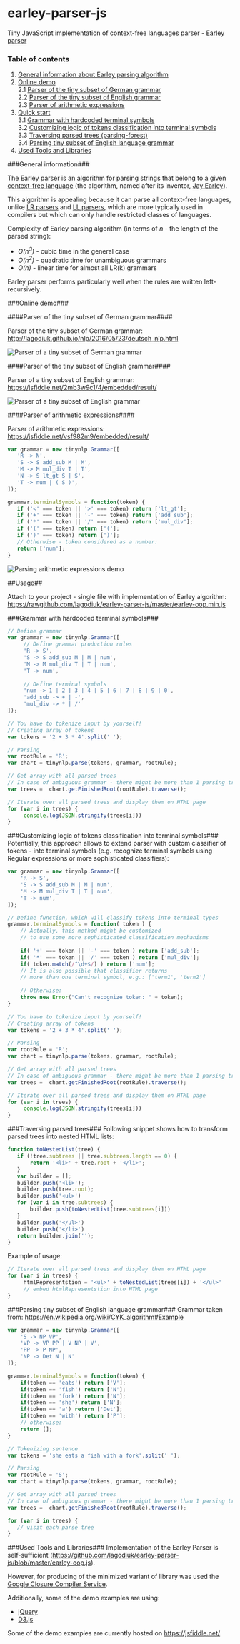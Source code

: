 # earley-parser-js
Tiny JavaScript implementation of context-free languages parser - [Earley parser](https://en.wikipedia.org/wiki/Earley_parser)

### Table of contents
1. [General information about Earley parsing algorithm](#general-information) <br/>
2. [Online demo](#online-demo) <br/>
2.1 [Parser of the tiny subset of German grammar](#parser-of-the-tiny-subset-of-german-grammar) <br/>
2.2 [Parser of the tiny subset of English grammar](#parser-of-the-tiny-subset-of-english-grammar) <br/>
2.3 [Parser of arithmetic expressions](#parser-of-arithmetic-expressions) <br/>
3. [Quick start](#usage) <br/>
3.1 [Grammar with hardcoded terminal symbols](#grammar-with-hardcoded-terminal-symbols) <br/>
3.2 [Customizing logic of tokens classification into terminal symbols](#customizing-logic-of-tokens-classification-into-terminal-symbols) <br/>
3.3 [Traversing parsed trees (parsing-forest)](#traversing-parsed-trees) <br/>
3.4 [Parsing tiny subset of English language grammar](#parsing-tiny-subset-of-english-language-grammar) <br/>
4. [Used Tools and Libraries](#used-tools-and-libraries)

###General information###

The Earley parser is an algorithm for parsing strings that belong to a given [context-free language](https://en.wikipedia.org/wiki/Context-free_language) (the algorithm, named after its inventor, [Jay Earley](https://en.wikipedia.org/wiki/Jay_Earley)).

This algorithm is appealing because it can parse all context-free languages, unlike [LR parsers](https://en.wikipedia.org/wiki/LR_parser) and [LL parsers](https://en.wikipedia.org/wiki/LL_parser), which are more typically used in compilers but which can only handle restricted classes of languages. 

Complexity of Earley parsing algorithm (in terms of *n* - the length of the parsed string):
- *O(n<sup>3</sup>)* - cubic time in the general case
- *O(n<sup>2</sup>)* - quadratic time for unambiguous grammars
- *O(n)* - linear time for almost all LR(k) grammars

Earley parser performs particularly well when the rules are written left-recursively.

###Online demo###

####Parser of the tiny subset of German grammar####

Parser of the tiny subset of German grammar: http://lagodiuk.github.io/nlp/2016/05/23/deutsch_nlp.html

![Parser of a tiny subset of German grammar](https://raw.githubusercontent.com/lagodiuk/earley-parser-js/master/demo_nlp_deutsch/deutsch_nlp_demo_screenshot.png)

####Parser of the tiny subset of English grammar####

Parser of a tiny subset of English grammar: https://jsfiddle.net/2mb3w9c1/4/embedded/result/

![Parser of a tiny subset of English grammar](https://raw.githubusercontent.com/lagodiuk/earley-parser-js/master/img/screenshot_2.png)

####Parser of arithmetic expressions####

Parser of arithmetic expressions: https://jsfiddle.net/vsf982m9/embedded/result/
```javascript
var grammar = new tinynlp.Grammar([
   'R -> N',
   'S -> S add_sub M | M',
   'M -> M mul_div T | T',
   'N -> S lt_gt S | S',
   'T -> num | ( S )',
]);

grammar.terminalSymbols = function(token) {
   if ('<' === token || '>' === token) return ['lt_gt'];
   if ('+' === token || '-' === token) return ['add_sub'];
   if ('*' === token || '/' === token) return ['mul_div'];
   if ('(' === token) return ['('];
   if (')' === token) return [')'];
   // Otherwise - token considered as a number:
   return ['num'];
}
```

![Parsing arithmetic expressions demo](https://raw.githubusercontent.com/lagodiuk/earley-parser-js/master/img/screenshot_1.png)

##Usage##

Attach to your project - single file with implementation of Earley algorithm: https://rawgithub.com/lagodiuk/earley-parser-js/master/earley-oop.min.js

###Grammar with hardcoded terminal symbols###
```javascript
// Define grammar
var grammar = new tinynlp.Grammar([
     // Define grammar production rules
     'R -> S',
     'S -> S add_sub M | M | num',
     'M -> M mul_div T | T | num',
     'T -> num',
     
     // Define terminal symbols
     'num -> 1 | 2 | 3 | 4 | 5 | 6 | 7 | 8 | 9 | 0',
     'add_sub -> + | -',
     'mul_div -> * | /'
]);

// You have to tokenize input by yourself!
// Creating array of tokens
var tokens = '2 + 3 * 4'.split(' ');

// Parsing
var rootRule = 'R';
var chart = tinynlp.parse(tokens, grammar, rootRule);

// Get array with all parsed trees
// In case of ambiguous grammar - there might be more than 1 parsing tree
var trees =  chart.getFinishedRoot(rootRule).traverse();

// Iterate over all parsed trees and display them on HTML page
for (var i in trees) {
     console.log(JSON.stringify(trees[i]))
}
```

###Customizing logic of tokens classification into terminal symbols###
Potentially, this approach allows to extend parser with custom classifier of tokens - into terminal symbols (e.g. recognize terminal symbols using Regular expressions or more sophisticated classifiers):
```javascript
var grammar = new tinynlp.Grammar([
    'R -> S',
    'S -> S add_sub M | M | num',
    'M -> M mul_div T | T | num',
    'T -> num',
]); 

// Define function, which will classify tokens into terminal types
grammar.terminalSymbols = function( token ) { 
    // Actually, this method might be customized 
    // to use some more sophisticated classification mechanisms
    
    if( '+' === token || '-' === token ) return ['add_sub'];
    if( '*' === token || '/' === token ) return ['mul_div'];
    if( token.match(/^\d+$/) ) return ['num'];
    // It is also possible that classifier returns 
    // more than one terminal symbol, e.g.: ['term1', 'term2']
    
    // Otherwise:
    throw new Error("Can't recognize token: " + token);
}   

// You have to tokenize input by yourself!
// Creating array of tokens
var tokens = '2 + 3 * 4'.split(' ');

// Parsing
var rootRule = 'R';
var chart = tinynlp.parse(tokens, grammar, rootRule);

// Get array with all parsed trees
// In case of ambiguous grammar - there might be more than 1 parsing tree
var trees =  chart.getFinishedRoot(rootRule).traverse();

// Iterate over all parsed trees and display them on HTML page
for (var i in trees) {
     console.log(JSON.stringify(trees[i]))
}
```
###Traversing parsed trees###
Following snippet shows how to transform parsed trees into nested HTML lists:
```javascript
function toNestedList(tree) {
   if (!tree.subtrees || tree.subtrees.length == 0) {
       return '<li>' + tree.root + '</li>';
   }   
   var builder = []; 
   builder.push('<li>');
   builder.push(tree.root);
   builder.push('<ul>')
   for (var i in tree.subtrees) {
       builder.push(toNestedList(tree.subtrees[i]))
   }   
   builder.push('</ul>')
   builder.push('</li>')
   return builder.join('');
} 
```
Example of usage:
```javascript
// Iterate over all parsed trees and display them on HTML page
for (var i in trees) {
     htmlRepresentstion = '<ul>' + toNestedList(trees[i]) + '</ul>'
     // embed htmlRepresentstion into HTML page
}
```
###Parsing tiny subset of English language grammar###
Grammar taken from: https://en.wikipedia.org/wiki/CYK_algorithm#Example
```javascript
var grammar = new tinynlp.Grammar([
    'S -> NP VP',
    'VP -> VP PP | V NP | V',
    'PP -> P NP',
    'NP -> Det N | N'
]);

grammar.terminalSymbols = function(token) {
    if(token == 'eats') return ['V'];
    if(token == 'fish') return ['N'];
    if(token == 'fork') return ['N'];
    if(token == 'she') return ['N'];
    if(token == 'a') return ['Det'];
    if(token == 'with') return ['P'];
    // otherwise:
    return [];
}

// Tokenizing sentence
var tokens = 'she eats a fish with a fork'.split(' ');

// Parsing
var rootRule = 'S';
var chart = tinynlp.parse(tokens, grammar, rootRule);

// Get array with all parsed trees
// In case of ambiguous grammar - there might be more than 1 parsing tree
var trees =  chart.getFinishedRoot(rootRule).traverse();

for (var i in trees) {
   // visit each parse tree
}
```

###Used Tools and Libraries###
Implementation of the Earley Parser is self-sufficient (https://github.com/lagodiuk/earley-parser-js/blob/master/earley-oop.js).

However, for producing of the minimized variant of library was used the [Google Closure Compiler Service](https://closure-compiler.appspot.com/home).

Additionally, some of the demo examples are using:
- [jQuery](https://jquery.com/)
- [D3.js](https://d3js.org/)

Some of the demo examples are currently hosted on https://jsfiddle.net/
